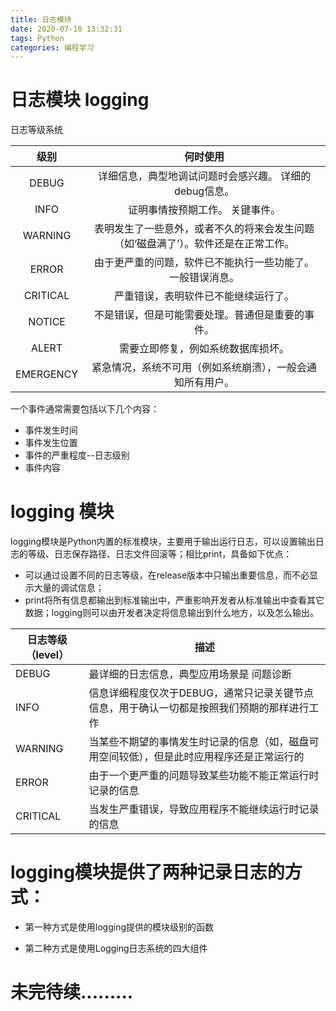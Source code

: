 ```yaml
---
title: 日志模块
date: 2020-07-10 13:32:31
tags: Python
categories: 编程学习
---
```

# 日志模块 logging


日志等级系统

|级别|何时使用|
|:-:|:-:|
|DEBUG |	详细信息，典型地调试问题时会感兴趣。 详细的debug信息。|
|INFO |	证明事情按预期工作。 关键事件。|
|WARNING |	表明发生了一些意外，或者不久的将来会发生问题（如‘磁盘满了’）。软件还是在正常工作。|
|ERROR |	由于更严重的问题，软件已不能执行一些功能了。 一般错误消息。|
|CRITICAL |	严重错误，表明软件已不能继续运行了。|
|NOTICE |	不是错误，但是可能需要处理。普通但是重要的事件。|
|ALERT |	需要立即修复，例如系统数据库损坏。|
|EMERGENCY 	|紧急情况，系统不可用（例如系统崩溃），一般会通知所有用户。|


<!-- more -->
一个事件通常需要包括以下几个内容：
* 事件发生时间
* 事件发生位置
* 事件的严重程度--日志级别
* 事件内容

# logging 模块

logging模块是Python内置的标准模块，主要用于输出运行日志，可以设置输出日志的等级、日志保存路径、日志文件回滚等；相比print，具备如下优点：
* 可以通过设置不同的日志等级，在release版本中只输出重要信息，而不必显示大量的调试信息；
* print将所有信息都输出到标准输出中，严重影响开发者从标准输出中查看其它数据；logging则可以由开发者决定将信息输出到什么地方，以及怎么输出。
  

| 日志等级（level） | 描述 |
| --- | --- |
| DEBUG | 最详细的日志信息，典型应用场景是 问题诊断 |
| INFO | 信息详细程度仅次于DEBUG，通常只记录关键节点信息，用于确认一切都是按照我们预期的那样进行工作 |
| WARNING | 当某些不期望的事情发生时记录的信息（如，磁盘可用空间较低），但是此时应用程序还是正常运行的 |
| ERROR | 由于一个更严重的问题导致某些功能不能正常运行时记录的信息 |
| CRITICAL | 当发生严重错误，导致应用程序不能继续运行时记录的信息 |

# logging模块提供了两种记录日志的方式：

*   第一种方式是使用logging提供的模块级别的函数

*   第二种方式是使用Logging日志系统的四大组件
  
# 未完待续.........




